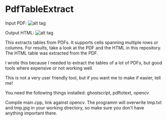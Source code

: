 PdfTableExtract
===============

Input PDF:
![alt tag](https://raw.github.com/DenisStad/PdfTableExtract/master/pdfIn.png)

Output HTML:
![alt tag](https://raw.github.com/DenisStad/PdfTableExtract/master/pdfOut.png)


This extracts tables from PDFs. It supports cells spanning multiple rows or columns. For results, take a look at the PDF and the HTML in this repository. The HTML table was extracted from the PDF. 

I wrote this because I needed to extract the tables of a lot of PDFs, but good tools where expensive or not working well.

This is not a very user friendly tool, but if you want me to make if easier, tell me!

You need the following things installed: ghostscript, pdftotext, opencv

Compile main.cpp, link against opencv. The programm will overwrite tmp.txt and tmp.jpg in your working directory, so make sure you don't have anything important there.
